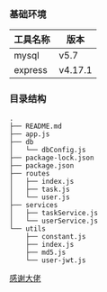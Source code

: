 ### 基础环境



| 工具名称 | 版本    |
| -------- | ------- |
| mysql    | v5.7    |
| express  | v4.17.1 |



### 目录结构
```
.
├── README.md
├── app.js
├── db
│   └── dbConfig.js
├── package-lock.json
├── package.json
├── routes
│   ├── index.js
│   ├── task.js
│   └── user.js
├── services
│   ├── taskService.js
│   └── userService.js
└── utils
    ├── constant.js
    ├── index.js
    ├── md5.js
    └── user-jwt.js
```



[感谢大佬](https://juejin.im/post/6844904198551666701#heading-16)

